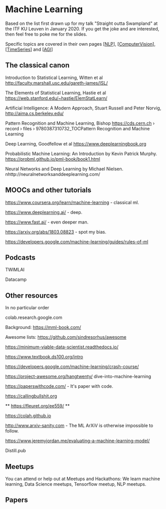 # Machine Learning

Based on the list first drawn up for my talk "Straight outta Swampland" at the ITF KU Leuven in January 2020. If you get the joke and are interested, then feel free to poke me for the slides.

Specific topics are covered in their own pages [[NLP]], [[ComputerVision]], [[TimeSeries]] and [[AGI]]

##  The classical canon

Introduction to Statistical Learning, Witten et al http://faculty.marshall.usc.edu/gareth-james/ISL/

The Elements of Statistical Learning, Hastie et al https://web.stanford.edu/~hastie/ElemStatLearn/

Artificial Intelligence: A Modern Approach, Stuart Russell and Peter Norvig, http://aima.cs.berkeley.edu/

Pattern Recognition and Machine Learning, Bishop https://cds.cern.ch › record › files › 9780387310732_TOCPattern Recognition and Machine Learning

Deep Learning, Goodfellow et al https://www.deeplearningbook.org

Probabilistic Machine Learning: An Introduction by Kevin Patrick Murphy. https://probml.github.io/pml-book/book1.html

Neural Networks and Deep Learning by Michael Nielsen. nhttp://neuralnetworksanddeeplearning.com/ 

##  MOOCs and other tutorials

https://www.coursera.org/learn/machine-learning - classical ml.

https://www.deeplearning.ai/ - deep.

https://www.fast.ai/ - even deeper man.

https://arxiv.org/abs/1803.08823 - spot my bias.

https://developers.google.com/machine-learning/guides/rules-of-ml

##  Podcasts

TWIMLAI 

Datacamp

##  Other resources

In no particular order

colab.research.google.com

Background: https://mml-book.com/

Awesome lists: https://github.com/sindresorhus/awesome

https://minimum-viable-data-scientist.readthedocs.io/

https://www.textbook.ds100.org/intro

https://developers.google.com/machine-learning/crash-course/

https://project-awesome.org/hangtwenty/ dive-into-machine-learning

https://paperswithcode.com/ - It's paper with code.

https://callingbullshit.org

** https://fleuret.org/ee559/ **

https://colah.github.io

http://www.arxiv-sanity.com - The ML ArXiV is otherwise impossible to follow.

https://www.jeremyjordan.me/evaluating-a-machine-learning-model/


Distill.pub

##  Meetups

You can attend or help out at Meetups and Hackathons: We learn machine learning, Data Science meetups, Tensorflow meetup, NLP meetups. 

[//begin]: # "Autogenerated link references for markdown compatibility"
[NLP]: NLP "NLP"
[ComputerVision]: ComputerVision "Computer Vision"
[TimeSeries]: TimeSeries "Time Series"
[AGI]: AGI "AGI"
[//end]: # "Autogenerated link references"

##  Papers
